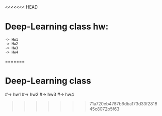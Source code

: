 <<<<<<< HEAD
# Deep-Learning class hw:
	-> Hw1 
	-> Hw2
	-> Hw3
	-> Hw4
=======
# Deep-Learning class
#-> hw1
#-> hw2
#-> hw3
#-> hw4
>>>>>>> 71a720eb4787b6dba173d33f281845c8072b5f63
